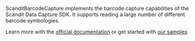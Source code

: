 ScanditBarcodeCapture implements the barcode capture capabilities of the Scandit Data Capture SDK. It supports reading a large number of different barcode symbologies.

Learn more with the [official documentation](https://docs.scandit.com/data-capture-sdk/react-native/get-started-barcode.html) or get started with [our samples](https://github.com/Scandit/datacapture-react-native-samples)